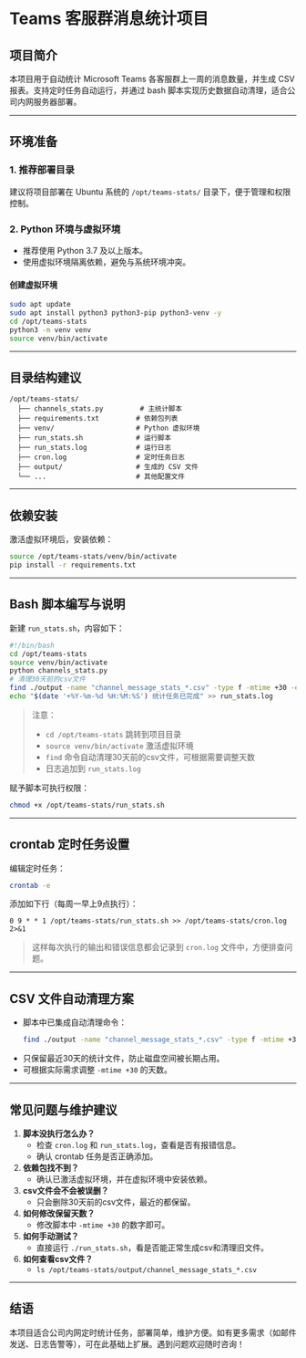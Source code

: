 # Teams 客服群消息统计项目

## 项目简介
本项目用于自动统计 Microsoft Teams 各客服群上一周的消息数量，并生成 CSV 报表。支持定时任务自动运行，并通过 bash 脚本实现历史数据自动清理，适合公司内网服务器部署。

---

## 环境准备

### 1. 推荐部署目录
建议将项目部署在 Ubuntu 系统的 `/opt/teams-stats/` 目录下，便于管理和权限控制。

### 2. Python 环境与虚拟环境
- 推荐使用 Python 3.7 及以上版本。
- 使用虚拟环境隔离依赖，避免与系统环境冲突。

#### 创建虚拟环境
```bash
sudo apt update
sudo apt install python3 python3-pip python3-venv -y
cd /opt/teams-stats
python3 -m venv venv
source venv/bin/activate
```

---

## 目录结构建议
```
/opt/teams-stats/
  ├── channels_stats.py         # 主统计脚本
  ├── requirements.txt         # 依赖包列表
  ├── venv/                    # Python 虚拟环境
  ├── run_stats.sh             # 运行脚本
  ├── run_stats.log            # 运行日志
  ├── cron.log                 # 定时任务日志
  ├── output/                  # 生成的 CSV 文件
  └── ...                      # 其他配置文件
```

---

## 依赖安装

激活虚拟环境后，安装依赖：
```bash
source /opt/teams-stats/venv/bin/activate
pip install -r requirements.txt
```

---

## Bash 脚本编写与说明

新建 `run_stats.sh`，内容如下：
```bash
#!/bin/bash
cd /opt/teams-stats
source venv/bin/activate
python channels_stats.py
# 清理30天前的csv文件
find ./output -name "channel_message_stats_*.csv" -type f -mtime +30 -exec rm -f {} \;
echo "$(date '+%Y-%m-%d %H:%M:%S') 统计任务已完成" >> run_stats.log
```
> 注意：
> - `cd /opt/teams-stats` 跳转到项目目录
> - `source venv/bin/activate` 激活虚拟环境
> - `find` 命令自动清理30天前的csv文件，可根据需要调整天数
> - 日志追加到 `run_stats.log`

赋予脚本可执行权限：
```bash
chmod +x /opt/teams-stats/run_stats.sh
```

---

## crontab 定时任务设置

编辑定时任务：
```bash
crontab -e
```
添加如下行（每周一早上9点执行）：
```
0 9 * * 1 /opt/teams-stats/run_stats.sh >> /opt/teams-stats/cron.log 2>&1
```
> 这样每次执行的输出和错误信息都会记录到 `cron.log` 文件中，方便排查问题。

---

## CSV 文件自动清理方案

- 脚本中已集成自动清理命令：
  ```bash
  find ./output -name "channel_message_stats_*.csv" -type f -mtime +30 -exec rm -f {} \;
  ```
- 只保留最近30天的统计文件，防止磁盘空间被长期占用。
- 可根据实际需求调整 `-mtime +30` 的天数。

---

## 常见问题与维护建议

1. **脚本没执行怎么办？**
   - 检查 `cron.log` 和 `run_stats.log`，查看是否有报错信息。
   - 确认 crontab 任务是否正确添加。
2. **依赖包找不到？**
   - 确认已激活虚拟环境，并在虚拟环境中安装依赖。
3. **csv文件会不会被误删？**
   - 只会删除30天前的csv文件，最近的都保留。
4. **如何修改保留天数？**
   - 修改脚本中 `-mtime +30` 的数字即可。
5. **如何手动测试？**
   - 直接运行 `./run_stats.sh`，看是否能正常生成csv和清理旧文件。
6. **如何查看csv文件？**
   - `ls /opt/teams-stats/output/channel_message_stats_*.csv`

---

## 结语

本项目适合公司内网定时统计任务，部署简单，维护方便。如有更多需求（如邮件发送、日志告警等），可在此基础上扩展。遇到问题欢迎随时咨询！ 